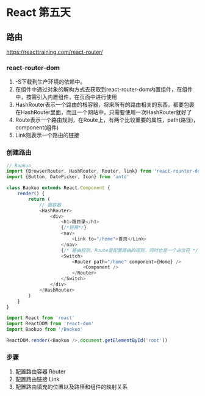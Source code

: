 # React 第五天

## 路由

https://reacttraining.com/react-router/   

### react-router-dom

1. -S下载到生产环境的依赖中。
2. 在组件中通过对象的解构方式去获取到react-router-dom内置组件，在组件中，按需引入内置组件，在页面中进行使用
3. HashRouter表示一个路由的根容器，将来所有的路由相关的东西，都要包裹在HashRouter里面，而且一个网站中，只需要使用一次HashRouter就好了
4. Route表示一个路由规则，在Route上，有两个比较重要的属性，path(路径)，component(组件)
5. Link则表示一个路由的链接

### 创建路由

```js
// Baokuo
import {BrowserRouter, HashRouter, Router, link} from 'react-rounter-dom'
import {Button, DatePicker, Icon} from 'antd'

class Baokuo extends React.Component {
    render() {
        return (
            // 跟容器
            <HashRouter>
                <div>
                    <h1>跟目录</h1>
                    {/*链接*/}
                    <nav>
                        <Link to="/home">首页</Link>
                    </nav>
                    {/* 路由规则，Route是配置路由的规则，同时也是一个占位符 */}
                    <Switch>
                        <Router path="/home" component={Home} />
                            <Component />
                        </Router>
                    </Switch>
                </div>
            </HashRouter>
        )
    }
}
```

```js
import React from 'react'
import ReactDOM from 'react-dom'
import Baokuo from '/Baokuo'

ReactDOM.render(<Baokuo />,document.getElementById('root'))
```

### 步骤 ###

1. 配置路由容器 Router
2. 配置路由链接 Link
3. 配置路由填充的位置以及路径和组件的映射关系